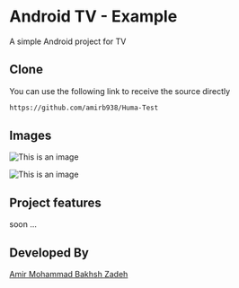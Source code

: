 # Android TV - Example

A simple Android project for TV



## Clone

You can use the following link to receive the source directly

```bash
https://github.com/amirb938/Huma-Test
```


## Images

![This is an image](https://s23.picofile.com/file/8449084176/Screenshot01.jpg)

![This is an image](https://s23.picofile.com/file/8449084168/Screenshot02.jpg)







## Project features

soon ...

## Developed By
[Amir Mohammad Bakhsh Zadeh](https://github.com/amirb938)
